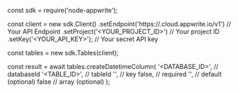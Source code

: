 const sdk = require('node-appwrite');

const client = new sdk.Client()
    .setEndpoint('https://<REGION>.cloud.appwrite.io/v1') // Your API Endpoint
    .setProject('<YOUR_PROJECT_ID>') // Your project ID
    .setKey('<YOUR_API_KEY>'); // Your secret API key

const tables = new sdk.Tables(client);

const result = await tables.createDatetimeColumn(
    '<DATABASE_ID>', // databaseId
    '<TABLE_ID>', // tableId
    '', // key
    false, // required
    '', // default (optional)
    false // array (optional)
);
